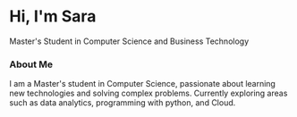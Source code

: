 <html>
<head>
    <h1>Hi, I'm Sara</h1>
    <p>Master's Student in Computer Science and Business Technology</p>
</head>
<body>

<div class="content">
    <div class="section">
        <h3 class="section-title">About Me</h3>
        <p class="section-content">
            I am a Master's student in Computer Science, passionate about learning 
            new technologies and solving complex problems. Currently exploring areas 
            such as data analytics, programming with python, and Cloud.
        </p>
    </div>
    
</div>

</body>
</html>
